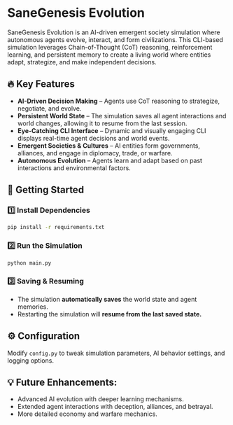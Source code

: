 # SaneGenesis Evolution

SaneGenesis Evolution is an AI-driven emergent society simulation where autonomous agents evolve, interact, and form civilizations. This CLI-based simulation leverages Chain-of-Thought (CoT) reasoning, reinforcement learning, and persistent memory to create a living world where entities adapt, strategize, and make independent decisions.

## 🔥 Key Features
- **AI-Driven Decision Making** – Agents use CoT reasoning to strategize, negotiate, and evolve.
- **Persistent World State** – The simulation saves all agent interactions and world changes, allowing it to resume from the last session.
- **Eye-Catching CLI Interface** – Dynamic and visually engaging CLI displays real-time agent decisions and world events.
- **Emergent Societies & Cultures** – AI entities form governments, alliances, and engage in diplomacy, trade, or warfare.
- **Autonomous Evolution** – Agents learn and adapt based on past interactions and environmental factors.

## 🚀 Getting Started
### 1️⃣ Install Dependencies
```sh
pip install -r requirements.txt
```

### 2️⃣ Run the Simulation
```sh
python main.py
```

### 3️⃣ Saving & Resuming
- The simulation **automatically saves** the world state and agent memories.
- Restarting the simulation will **resume from the last saved state.**

## ⚙️ Configuration
Modify `config.py` to tweak simulation parameters, AI behavior settings, and logging options.

## 💡 Future Enhancements:

- Advanced AI evolution with deeper learning mechanisms.
- Extended agent interactions with deception, alliances, and betrayal.
- More detailed economy and warfare mechanics.


